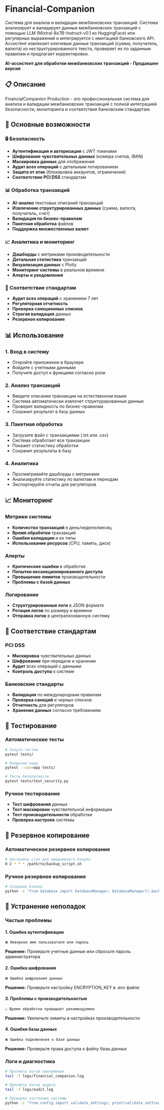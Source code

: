 # Financial-Companion
Система для анализа и валидации межбанковских транзакций. Система анализирует и валидирует данные межбанковских транзакций с помощью LLM (Mixtral-8x7B-Instruct-v0.1 из HuggingFace) или регулярных выражений и интегрируется с имитацией банковского API. Ассистент извлекает ключевые данные транзакций (сумма, получатель, валюта) из неструктурированного текста, проверяет их по заданным правилам и предлагает корректировки.

**AI-ассистент для обработки межбанковских транзакций - Продакшен версия**

## 📋 Описание

FinancialCompanion Production - это профессиональная система для анализа и валидации межбанковских транзакций с полной интеграцией безопасности, мониторинга и соответствия банковским стандартам.

## 🚀 Основные возможности

### 🔒 Безопасность
- **Аутентификация и авторизация** с JWT токенами
- **Шифрование чувствительных данных** (номера счетов, IBAN)
- **Маскировка данных** для отображения
- **Аудит всех операций** с детальным логированием
- **Защита от атак** (блокировка аккаунтов, ограничения)
- **Соответствие PCI DSS** стандартам

### 📊 Обработка транзакций
- **AI-анализ** текстовых описаний транзакций
- **Извлечение структурированных данных** (сумма, валюта, получатель, счет)
- **Валидация по бизнес-правилам**
- **Пакетная обработка** файлов
- **Поддержка множественных валют**

### 📈 Аналитика и мониторинг
- **Дашборды** с метриками производительности
- **Детальная статистика** транзакций
- **Визуализация данных** с Plotly
- **Мониторинг системы** в реальном времени
- **Алерты и уведомления**

### 🏦 Соответствие стандартам
- **Аудит всех операций** с хранением 7 лет
- **Регуляторная отчетность**
- **Проверка санкционных списков**
- **Строгая валидация** данных
- **Резервное копирование**


## 📊 Использование

### 1. Вход в систему
- Откройте приложение в браузере
- Войдите с учетными данными
- Получите доступ к функциям согласно роли

### 2. Анализ транзакций
- Введите описание транзакции на естественном языке
- Система автоматически извлечет структурированные данные
- Проверит валидность по бизнес-правилам
- Сохранит результат в базу данных

### 3. Пакетная обработка
- Загрузите файл с транзакциями (.txt или .csv)
- Система обработает все транзакции
- Покажет статистику обработки
- Сохранит результаты в базу

### 4. Аналитика
- Просматривайте дашборды с метриками
- Анализируйте статистику по валютам и периодам
- Экспортируйте отчеты для регуляторов


## 📈 Мониторинг

### Метрики системы
- **Количество транзакций** в день/неделю/месяц
- **Время обработки** транзакций
- **Ошибки валидации** и их типы
- **Использование ресурсов** (CPU, память, диск)

### Алерты
- **Критические ошибки** в обработке
- **Попытки несанкционированного доступа**
- **Превышение лимитов** производительности
- **Проблемы с базой данных**

### Логирование
- **Структурированные логи** в JSON формате
- **Ротация логов** по размеру и времени
- **Отправка логов** в централизованную систему

## 🏦 Соответствие стандартам

### PCI DSS
- **Маскировка** чувствительных данных
- **Шифрование** при передаче и хранении
- **Аудит** всех операций с данными
- **Контроль доступа** к системе

### Банковские стандарты
- **Валидация** по международным правилам
- **Проверка санкций** и черных списков
- **Отчетность** для регуляторов
- **Хранение данных** согласно требованиям

## 🧪 Тестирование

### Автоматические тесты
```bash
# Запуск тестов
pytest tests/

# Покрытие кода
pytest --cov=app tests/

# Тесты безопасности
pytest tests/test_security.py
```

### Ручное тестирование
- **Тест шифрования** данных
- **Тест маскировки** чувствительной информации
- **Тест производительности** обработки
- **Проверка настроек** системы

## 🔄 Резервное копирование

### Автоматическое резервное копирование
```bash
# Настройка cron для ежедневного бэкапа
0 2 * * * /path/to/backup_script.sh
```

### Ручное резервное копирование
```bash
# Создание бэкапа
python -c "from database import DatabaseManager; DatabaseManager().backup_database('./backups/backup_$(date +%Y%m%d).db')"
```

## 🚨 Устранение неполадок

### Частые проблемы

#### 1. Ошибка аутентификации
```
❌ Неверное имя пользователя или пароль
```
**Решение:** Проверьте учетные данные или сбросьте пароль администратора

#### 2. Ошибка шифрования
```
❌ Ошибка шифрования данных
```
**Решение:** Проверьте настройку ENCRYPTION_KEY в .env файле

#### 3. Проблемы с производительностью
```
⚠️ Время обработки превышает рекомендуемое
```
**Решение:** Увеличьте лимиты в настройках производительности

#### 4. Ошибки базы данных
```
❌ Ошибка подключения к базе данных
```
**Решение:** Проверьте права доступа к файлу базы данных

### Логи и диагностика
```bash
# Просмотр логов приложения
tail -f logs/financial_companion.log

# Просмотр логов аудита
tail -f logs/audit.log

# Проверка состояния системы
python -c "from config import validate_settings; print(validate_settings())"
```
